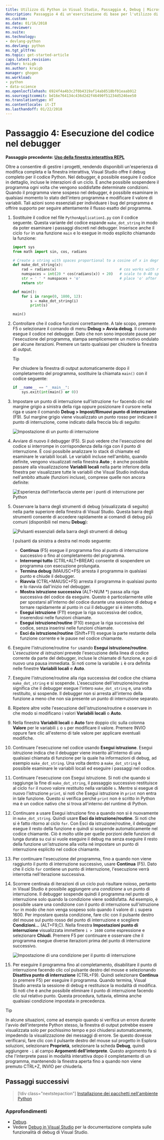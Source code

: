 ```yaml
---
title: Utilizzo di Python in Visual Studio, Passaggio 4, Debug | Microsoft Docs
description: Passaggio 4 di un'esercitazione di base per l'utilizzo di Python all'interno di Visual Studio, su come eseguire il codice Python nel debugger.
ms.custom: 
ms.date: 01/16/2018
ms.reviewer: 
ms.suite: 
ms.technology:
- devlang-python
ms.devlang: python
ms.tgt_pltfrm: 
ms.topic: get-started-article
caps.latest.revision: 
author: kraigb
ms.author: kraigb
manager: ghogen
ms.workload:
- python
- data-science
ms.openlocfilehash: 6924f4a4b3c2f0b4319af14ab8518bf01eaab912
ms.sourcegitcommit: bd16e764134c436d2d2f46490f51234d5246ee50
ms.translationtype: HT
ms.contentlocale: it-IT
ms.lasthandoff: 01/22/2018
---
```

# <a name="step-4-running-code-in-the-debugger"></a>Passaggio 4: Esecuzione del codice nel debugger

**Passaggio precedente: [Uso della finestra interattiva REPL](tutorial-working-with-python-in-visual-studio-step-03-interactive-repl.md)**

Oltre a consentire di gestire i progetti, rendendo disponibili un'esperienza di modifica completa e la finestra interattiva, Visual Studio offre il debug completo per il codice Python. Nel debugger, è possibile eseguire il codice in dettaglio, incluse le interazioni di un ciclo. È anche possibile sospendere il programma ogni volta che vengono soddisfatte determinate condizioni. Quando il programma viene sospeso nel debugger, è possibile esaminare in qualsiasi momento lo stato dell'intero programma e modificare il valore di variabili. Tali azioni sono essenziali per individuare i bug del programma e offrire supporto per seguire attentamente il flusso esatto del programma.

1. Sostituire il codice nel file `PythonApplication1.py` con il codice seguente. Questa variante del codice espande `make_dot_string` in modo da poter esaminare i passaggi discreti nel debugger. Inserisce anche il ciclo `for` in una funzione `main` e lo esegue in modo esplicito chiamando la funzione:

    ```python
    import sys
    from math import sin, cos, radians

    # Create a string with spaces proportional to a cosine of x in degrees
    def make_dot_string(x):
        rad = radians(x)                             # cos works with radians
        numspaces = int(20 * cos(radians(x)) + 20)   # scale to 0-40 spaces
        str = ' ' * numspaces + 'o'                  # place 'o' after the spaces
        return str

    def main():
        for i in range(0, 1800, 12):
            s = make_dot_string(i)
            print(s)

    main()
    ```

1. Controllare che il codice funzioni correttamente. A tale scopo, premere F5 o selezionare il comando di menu **Debug > Avvia debug**. Il comando esegue il codice nel debugger. Dato che non sono impostate pause per l'esecuzione del programma, stampa semplicemente un motivo ondulato per alcune iterazioni. Premere un tasto qualsiasi per chiudere la finestra di output.

    > [!Tip]
    > Per chiudere la finestra di output automaticamente dopo il completamento del programma, sostituire la chiamata `main()` con il codice seguente:
    >
    > ```python
    > if __name__ == "__main__":
    >     sys.exit(int(main() or 0))
    > ```

1. Impostare un punto di interruzione sull'istruzione `for` facendo clic nel margine grigio a sinistra della riga oppure posizionare il cursore nella riga e usare il comando **Debug > Impost/Rimuovi punto di interruzione** (F9). Sul margine grigio viene visualizzato un punto rosso per indicare il punto di interruzione, come indicato dalla freccia blu di seguito:

    ![Impostazione di un punto di interruzione](media/vs-getting-started-python-18-debugging1.png)

1. Avviare di nuovo il debugger (F5). Si può vedere che l'esecuzione del codice si interrompe in corrispondenza della riga con il punto di interruzione. È così possibile analizzare lo stack di chiamate ed esaminare le variabili locali. Le variabili incluse nell'ambito, quando definite, vengono visualizzati nella finestra **Auto** ; è anche possibile passare alla visualizzazione **Variabili locali** nella parte inferiore della finestra per visualizzare tutte le variabili che Visual Studio individua nell'ambito attuale (funzioni incluse), comprese quelle non ancora definite:

    ![Esperienza dell'interfaccia utente per i punti di interruzione per Python](media/vs-getting-started-python-19-debugging2b.png)

1. Osservare la barra degli strumenti di debug (visualizzata di seguito) nella parte superiore della finestra di Visual Studio. Questa barra degli strumenti consente di accedere rapidamente ai comandi di debug più comuni (disponibili nel menu **Debug**):

    ![Pulsanti essenziali della barra degli strumenti di debug](media/vs-getting-started-python-20-debugging3.png)

    I pulsanti da sinistra a destra nel modo seguente:
    - **Continua** (F5) esegue il programma fino al punto di interruzione successivo o fino al completamento del programma.
    - **Interrompi tutto** (CTRL+ALT+BREAK) consente di sospendere un programma con esecuzione prolungata.
    - **Termina debug** (MAIUSC+F5) arresta il programma in qualsiasi punto e chiude il debugger.
    - **Riavvia** (CTRL+MAIUSC+F5) arresta il programma in qualsiasi punto e lo riavvia dall'inizio nel debugger.
    - **Mostra istruzione successiva** (ALT+NUM *) passa alla riga successiva del codice da eseguire. Questo è particolarmente utile per spostarsi all'interno del codice durante una sessione di debug e tornare rapidamente al punto in cui il debugger si è interrotto.
    - **Esegui istruzione** (F11) esegue la riga successiva del codice, inserendosi nelle funzioni chiamate.
    - **Esegui istruzione/routine** (F10) esegue la riga successiva del codice, senza inserirsi nelle funzioni chiamate.
    - **Esci da istruzione/routine** (Shift+F11) esegue la parte restante della funzione corrente e le pause nel codice chiamante.

1. Eseguire l'istruzione/routine `for` usando **Esegui istruzione/routine**. L'*esecuzione di istruzioni* prevede l'esecuzione della linea di codice corrente da parte del debugger, incluse le chiamate di funzione, e poi di nuovo una pausa immediata. Si noti come la variabile `i` è ora definita nelle finestre **Variabili locali** e **Auto**.

1. Eseguire l'istruzione/routine alla riga successiva del codice che chiama `make_dot_string` e si sospende. L'esecuzione dell'istruzione/routine significa che il debugger esegue l'intero `make_dot_string` e, una volta restituito, si sospende. Il debugger non si arresta all'interno della funzione a meno che non sia presente un punto di interruzione separato.

1. Ripetere altre volte l'esecuzione dell'istruzione/routine e osservare in che modo si modificano i valori **Variabili locali** o **Auto**.

1. Nella finestra **Variabili locali** o **Auto** fare doppio clic sulla colonna **Valore** per le variabili `i` o `s` per modificare il valore. Premere INVIO oppure fare clic all'esterno di tale valore per applicare eventuali modifiche.

1. Continuare l'esecuzione nel codice usando **Esegui istruzione**. Esegui istruzione indica che il debugger viene inserito all'interno di una qualsiasi chiamata di funzione per la quale ha informazioni di debug, ad esempio `make_dot_string`. Una volta dentro a `make_dot_string` è possibile esaminare le variabili locali ed eseguire i passaggi nel codice.

1. Continuare l'esecuzione con Esegui istruzione. Si noti che quando si raggiunge la fine di `make_dot_string`, il passaggio successivo restituisce al ciclo `for` il nuovo valore restituito nella variabile `s`. Mentre si esegue di nuovo l'istruzione `print`, si noti che Esegui istruzione in `print` non entra in tale funzione. Questo si verifica perché `print` non è scritto in Python ma è un codice nativo che si trova all'interno del runtime di Python.

1. Continuare a usare Esegui istruzione fino a quando non si è nuovamente in `make_dot_string`. Quindi usare **Esci da istruzione/routine**. Si noti che si è fatto ritorno al ciclo `for`. Con Esci da istruzione/routine, il debugger esegue il resto della funzione e quindi si sospende automaticamente nel codice chiamante. Ciò è molto utile per quelle porzioni delle funzioni di lunga durata su cui si vuole eseguire il debug ma senza eseguire il resto della funzione un'istruzione alla volta né impostare un punto di interruzione esplicito nel codice chiamante.

1. Per continuare l'esecuzione del programma, fino a quando non viene raggiunto il punto di interruzione successivo, usare **Continua** (F5). Dato che il ciclo `for` contiene un punto di interruzione, l'esecuzione verrà interrotta nell'iterazione successiva.

1. Scorrere centinaia di iterazioni di un ciclo può risultare noioso, pertanto in Visual Studio è possibile aggiungere una *condizione* a un punto di interruzione. Il debugger sospende quindi il programma nel punto di interruzione solo quando la condizione viene soddisfatta. Ad esempio, è possibile usare una condizione con il punto di interruzione sull'istruzione `for` in modo che non venga sospeso solo quando il valore di `i` supera 1600. Per impostare questa condizione, fare clic con il pulsante destro del mouse sul punto rosso del punto di interruzione e scegliere **Condizioni...** (ALT+F9,C). Nella finestra **Impostazioni punto di interruzione** visualizzata immettere `i > 1600` come espressione e selezionare **Chiudi**. Premere F5 per continuare e osservare che il programma esegue diverse iterazioni prima del punto di interruzione successivo.

    ![Impostazione di una condizione per il punto di interruzione](media/vs-getting-started-python-21-debugging4.png)

1. Per eseguire il programma fino al completamento, disabilitare il punto di interruzione facendo clic col pulsante destro del mouse e selezionando **Disattiva punto di interruzione** (CTRL+F9). Quindi selezionare **Continua** (o premere F5) per eseguire il programma. Quando termina, Visual Studio arresta la sessione di debug e restituisce la modalità di modifica. Si noti che è anche possibile eliminare il punto di interruzione facendo clic sul relativo punto. Questa procedura, tuttavia, elimina anche qualsiasi condizione impostata in precedenza.

> [!Tip]
> In alcune situazioni, come ad esempio quando si verifica un errore durante l'avvio dell'interprete Python stesso, la finestra di output potrebbe essere visualizzata solo per pochissimo tempo e poi chiudersi automaticamente, impedendo la visualizzazione dei messaggi di errore. Se questo dovesse verificarsi, fare clic con il pulsante destro del mouse sul progetto in Esplora soluzioni, selezionare **Proprietà**, selezionare la scheda **Debug**, quindi aggiungere `-i` al campo **Argomenti dell'interprete**. Questo argomento fa sì che l'interprete passi in modalità interattiva dopo il completamento di un programma, mantenendo la finestra aperta fino a quando non viene premuto CTRL+Z, INVIO per chiuderla.

## <a name="next-steps"></a>Passaggi successivi

> [!div class="nextstepaction"]
> [Installazione dei pacchetti nell'ambiente Python](tutorial-working-with-python-in-visual-studio-step-05-installing-packages.md)

### <a name="going-deeper"></a>Approfondimenti

- [Debug](debugging.md).
- Vedere [Debug in Visual Studio](../debugger/debugger-feature-tour.md) per la documentazione completa sulle funzionalità di debug di Visual Studio.
